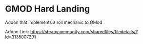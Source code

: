 # GMOD Hard Landing
 Addon that implements a roll mechanic to GMod

Addon Link: https://steamcommunity.com/sharedfiles/filedetails/?id=3135007291
